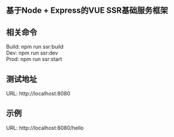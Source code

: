 基于Node + Express的VUE SSR基础服务框架
--
相关命令
--
Build: npm run ssr:build<br />
Dev: npm run ssr:dev<br />
Prod: npm run ssr:start

测试地址
--
URL: http://localhost:8080

示例
--
URL: http://localhost:8080/hello

